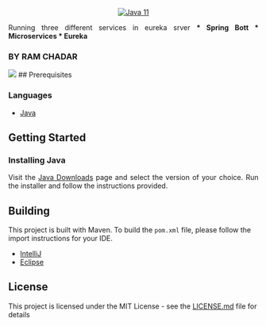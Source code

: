 <p align="center">
  <a href="https://jdk.java.net/11/">
    <img src="https://img.shields.io/badge/Java-11-blue.svg" alt="Java 11">
  </a>
 
</p>

<p align="justify">
Running three different services in eureka srver 
<b>* Spring Bott * Microservices * Eureka </b>
<h3>BY RAM CHADAR</h3>
</p>

<img src="http://103.235.104.232:8090/samstrack/eureka.jpg">
## Prerequisites

### Languages
* [Java](https://jdk.java.net/11/)



## Getting Started
### Installing Java
<p align="justify">
Visit the <a href="https://jdk.java.net/11/">Java Downloads</a> page and select the version of your choice.
Run the installer and follow the instructions provided.
</p>

## Building
This project is built with Maven. To build the `pom.xml` file, please follow the import instructions for your IDE.
* [IntelliJ](https://www.tutorialspoint.com/maven/maven_intellij_idea.htm)
* [Eclipse](https://www.tutorialspoint.com/maven/maven_eclispe_ide.htm)

## License
This project is licensed under the MIT License - see the [LICENSE.md](LICENSE.md) file for details
